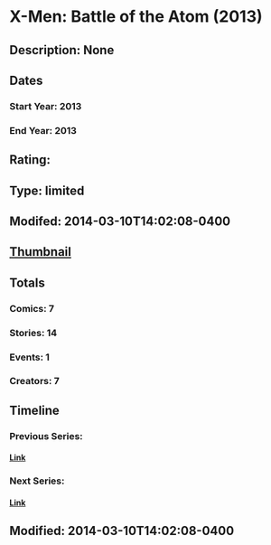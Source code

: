 # X-Men: Battle of the Atom (2013)
## Description: None
## Dates
### Start Year: 2013
### End Year: 2013
## Rating: 
## Type: limited
## Modifed: 2014-03-10T14:02:08-0400
## [Thumbnail](http://i.annihil.us/u/prod/marvel/i/mg/3/c0/51f927216d1f9.jpg)
## Totals
### Comics: 7
### Stories: 14
### Events: 1
### Creators: 7
## Timeline
### Previous Series: 
#### [Link]()
### Next Series: 
#### [Link]()
## Modified: 2014-03-10T14:02:08-0400